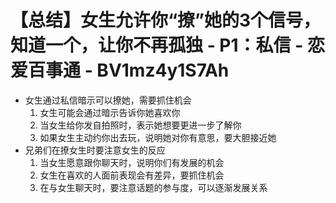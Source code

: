 # 【总结】女生允许你“撩”她的3个信号，知道一个，让你不再孤独 - P1：私信 - 恋爱百事通 - BV1mz4y1S7Ah

-   女生通过私信暗示可以撩她，需要抓住机会
    1.  女生可能会通过暗示告诉你她喜欢你
    2.  当女生给你发自拍照时，表示她想要更进一步了解你
    3.  如果女生主动约你出去玩，说明她对你有意思，要大胆接近她
-   兄弟们在撩女生时要注意女生的反应
    1.  当女生愿意跟你聊天时，说明你们有发展的机会
    2.  女生在喜欢的人面前表现会有差异，要抓住机会
    3.  在与女生聊天时，要注意话题的参与度，可以逐渐发展关系